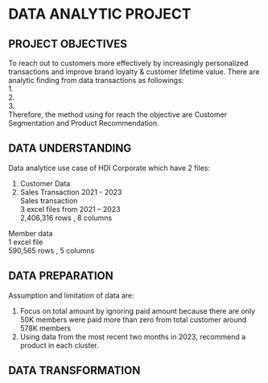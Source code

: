 # DATA ANALYTIC PROJECT      
## PROJECT OBJECTIVES    
To reach out to customers more effectively by increasingly personalized transactions and improve brand loyalty & customer lifetime value.
There are analytic finding from data transactions as followings:    
1.    
2.    
3.    
Therefore, the method using for reach the objective are Customer Segmentation and Product Recommendation.     
## DATA UNDERSTANDING     
Data analytice use case of HDI Corporate which have 2 files:     
1) Customer Data     
2) Sales Transaction 2021 - 2023     
Sales transaction     
3 excel files from 2021 – 2023     
2,406,316 rows , 8 columns     

Member data      
1 excel file     
590,565 rows , 5 columns     

## DATA PREPARATION        

Assumption and limitation of data are:     
1. Focus on total amount by ignoring paid amount because there are only 50K members were paid more than zero from total customer around 578K members     
2. Using data from the most recent two months in 2023, recommend a product in each cluster.

## DATA TRANSFORMATION      


